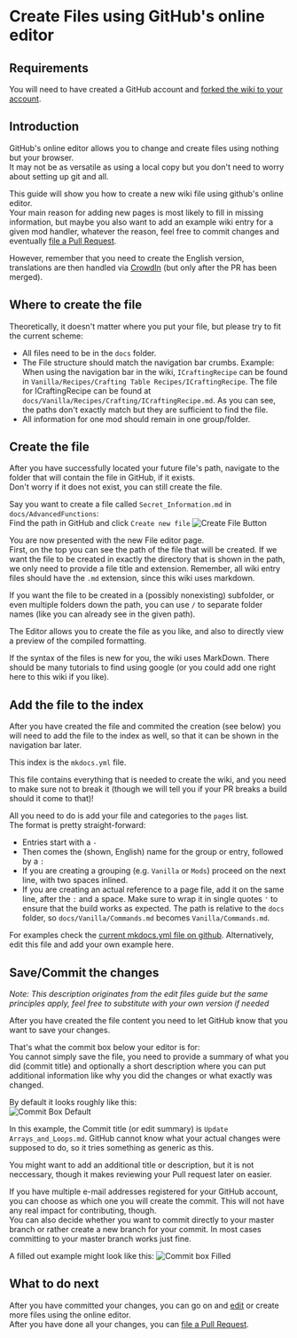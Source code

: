 # Create Files using GitHub's online editor

## Requirements

You will need to have created a GitHub account and [forked the wiki to your account](/Contribute/SetupGithub).

## Introduction

GitHub's online editor allows you to change and create files using nothing but your browser.  
It may not be as versatile as using a local copy but you don't need to worry about setting up git and all.

This guide will show you how to create a new wiki file using github's online editor.  
Your main reason for adding new pages is most likely to fill in missing information, but maybe you also want to add an example wiki entry for a given mod handler, whatever the reason, feel free to commit changes and eventually [file a Pull Request](/Contribute/PullRequest).

However, remember that you need to create the English version, translations are then handled via [CrowdIn](https://crowdin.com/project/crafttweaker-documentation/) (but only after the PR has been merged).

## Where to create the file

Theoretically, it doesn't matter where you put your file, but please try to fit the current scheme:

- All files need to be in the `docs` folder.
- The File structure should match the navigation bar crumbs. Example: When using the navigation bar in the wiki, `ICraftingRecipe` can be found in `Vanilla/Recipes/Crafting Table Recipes/ICraftingRecipe`. The file for ICraftingRecipe can be found at `docs/Vanilla/Recipes/Crafting/ICraftingRecipe.md`. As you can see, the paths don't exactly match but they are sufficient to find the file.
- All information for one mod should remain in one group/folder.

## Create the file

After you have successfully located your future file's path, navigate to the folder that will contain the file in GitHub, if it exists.  
Don't worry if it does not exist, you can still create the file.

Say you want to create a file called `Secret_Information.md` in `docs/AdvancedFunctions`:  
Find the path in GitHub and click `Create new file` ![Create File Button](/Contribute/assets/OnlineEditor_CreateFileButton.png)

You are now presented with the new File editor page.  
First, on the top you can see the path of the file that will be created. If we want the file to be created in exactly the directory that is shown in the path, we only need to provide a file title and extension. Remember, all wiki entry files should have the `.md` extension, since this wiki uses markdown.

If you want the file to be created in a (possibly nonexisting) subfolder, or even multiple folders down the path, you can use `/` to separate folder names (like you can already see in the given path).

The Editor allows you to create the file as you like, and also to directly view a preview of the compiled formatting.

If the syntax of the files is new for you, the wiki uses MarkDown. There should be many tutorials to find using google (or you could add one right here to this wiki if you like).

## Add the file to the index

After you have created the file and commited the creation (see below) you will need to add the file to the index as well, so that it can be shown in the navigation bar later.

This index is the `mkdocs.yml` file.

This file contains everything that is needed to create the wiki, and you need to make sure not to break it (though we will tell you if your PR breaks a build should it come to that)!

All you need to do is add your file and categories to the `pages` list.  
The format is pretty straight-forward:

- Entries start with a `-`
- Then comes the (shown, English) name for the group or entry, followed by a `:`
- If you are creating a grouping (e.g. `Vanilla` or `Mods`) proceed on the next line, with two spaces inlined.
- If you are creating an actual reference to a page file, add it on the same line, after the `:` and a space. Make sure to wrap it in single quotes `'` to ensure that the build works as expected. The path is relative to the `docs` folder, so `docs/Vanilla/Commands.md` becomes `Vanilla/Commands.md`.

For examples check the [current mkdocs.yml file on github](https://github.com/CraftTweaker/CraftTweaker-Documentation/blob/master/mkdocs.yml). Alternatively, edit this file and add your own example here.

## Save/Commit the changes

*Note: This description originates from the edit files guide but the same principles apply, feel free to substitute with your own version if needed*

After you have created the file content you need to let GitHub know that you want to save your changes.

That's what the commit box below your editor is for:  
You cannot simply save the file, you need to provide a summary of what you did (commit title) and optionally a short description where you can put additional information like why you did the changes or what exactly was changed.

By default it looks roughly like this:  
![Commit Box Default](/Contribute/assets/OnlineEditor_CommitBox_Default.png)

In this example, the Commit title (or edit summary) is `Update Arrays_and_Loops.md`. GitHub cannot know what your actual changes were supposed to do, so it tries something as generic as this.

You might want to add an additional title or description, but it is not neccessary, though it makes reviewing your Pull request later on easier.

If you have multiple e-mail addresses registered for your GitHub account, you can choose as which one you will create the commit. This will not have any real impact for contributing, though.  
You can also decide whether you want to commit directly to your master branch or rather create a new branch for your commit. In most cases committing to your master branch works just fine.

A filled out example might look like this: ![Commit box Filled](/Contribute/assets/OnlineEditor_CommitBox_Filled.png)

## What to do next

After you have committed your changes, you can go on and [edit](/Contribute/OnlineEditor_Edit) or create more files using the online editor.  
After you have done all your changes, you can [file a Pull Request](/Contribute/PullRequest).